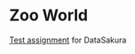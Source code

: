 # Zoo World  
[Test assignment](https://drive.google.com/file/d/1MNw5xW6wfnOIgMsVk3RCOlXiBaMS4dPM/view) for DataSakura  
